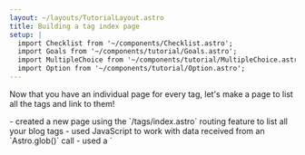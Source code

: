 ```yaml
---
layout: ~/layouts/TutorialLayout.astro
title: Building a tag index page
setup: |
  import Checklist from '~/components/Checklist.astro';
  import Goals from '~/components/tutorial/Goals.astro';
  import MultipleChoice from '~/components/tutorial/MultipleChoice.astro';
  import Option from '~/components/tutorial/Option.astro';
---
```


Now that you have an individual page for every tag, let's make a page to list all the tags and link to them!

<Goals>
  - created a new page using the `/tags/index.astro` routing feature to list all your blog tags
  - used JavaScript to work with data received from an `Astro.glob()` call
  - used a `<style>` tag within a `<BaseLayout>` commponent to style elements in the page
  - updated your site with navigation links to this new Tags page
</Goals>

## Page routes using `/folder/index.astro`

We used Astro's dynamic routing to create multiple pages, one for each tag, with the file `src/pages/tags/[tag].astro`. But, to create a web page with a tags list at `/tags`, you only need one single page. 

We know you can add a page to your website by creating a new file at `src/pages/tags.astro`. But, since you already have the directory `/tags/`, you can take advantage of another routing pattern in Astro, and keep all your files related to tags together.

1. Create a new file `index.astro` in the directory `src/pages/tags/`.

2. Navigate to `localhost:3000/tags` and verify that your site now contains a page at this URL. It will be empty, but it will exist!

3. Import and render your `<BaseLayout />` component to give this page your basic template. Give this page an appropriate `title`.

4. Try to create `src/pages/tags/index.astro` yourself! You have done this before!

    <details>
    <summary>See the code</summary>

    ```astro
    ---
    // src/pages/tags/index.astro

    import BaseLayout from '../../layouts/BaseLayout.astro';
    let title = 'Tag Index'
    ---
    <BaseLayout title={title}>
    </BaseLayout>
    ```
    </details>

5. Check your browser preview again and you should have a styled page, ready to add content to!


## Create an array of tags

You have already displayed items in a list from an array. You could add `const tags = ["astro","sucesses", "community", "setbacks", "learning in Public"]` to your component script to create a list of all your tags. But, then you would need to come back to this file and update your array every time you use a new tag in a future blog post.

Fortunately, you already know a way to grab the data from all your Markdown files in one line of code!

1. In `src/pages/tags/index.astro`, add the line of code to the component script that will give your page component access to the all frontmatter values in every `.md` file.

    <details>
    <summary>See the code</summary>
    ```diff
    ---
    // src/pages/tags/index.astro
      import BaseLayout from '../../layouts/BaseLayout.astro';
    +  const allPosts = await Astro.glob('../posts/*.md');
      let title = 'Tag Index'
    ---
    ```
    </details>

2. Add the following line of JavaScript at the bottom of your component script. This uses the information from `Astro.glob()` and return an array of all the tags it finds after mapping over all the `tags` properties from your Markdown files:

    ```js
    // src/pages/tags/index.astro
    const tags = [...new Set(allPosts.map((post) => post.frontmatter.tags).flat())];
    ```

    <details>
    <summary>Tell me what this line of code is doing in more detail!</summary>

    It's OK if this isn't something you would have written yourself yet! 

    It does something similar to what you did in the last section to get a list of tags without any duplication.

    It goes through each Markdown post, one-by-one, and combines each array of tags into one single larger array. Then, it makes a new `Set` from all the individual tags it found (to ignore repeated values). Finally, it turns that set into an array (with no duplications), that you can use to show a list of tags on your page.
    </details>

## Create your list of tags

With the array `tags` in your component script, you can render its list items in your page template, just as you have done before. 

This time, instead of creating one `<li></li>` for every item inside a main `<ul>`, create one `<p>` for each item, inside a `<div>`. The pattern should look familiar!

1. Add the following code to your component template:

    ```diff
    <!-- src/pages/tags/index.astro -->
      <BaseLayout title={title}>
    +   <div>
    +     {tags.map((tag) => (
    +       <p><a href={`/tags/${tag}`}>{tag}</a></p>
    +      ))}
    +    </div>
      </BaseLayout>
    ```

## Adding Styles

1. Add the CSS class of `tags` to the `div` above, and add the CSS class of `tag` to each `<p>` that will be generated. Note: Astro uses HTML syntax for adding class names! 

    ```astro
    <!-- src/pages/tags/index.astro -->
    <div class="tags">
    ```

    ```astro
    <!-- src/pages/tags/index.astro -->
    <p class="tag">
    ```

2. Add the following `<style>` tag within your `<BaseLayout>`:

    ```astro
    <!-- src/pages/tags/index.astro -->
    <style>
      a {
        color: #00539F;
      }
            
      .tags {
        display: flex; 
        flex-wrap: wrap; 
        margin: 0 auto;  
      }

      .tag {
        margin: 0.25em;
        border: dotted 1px #a1a1a1;
        border-radius: .5em;
        padding: .5em 1em;
        font-size: 1.15em;
        background-color: #F8FCFD;
      }
    </style>
    ```

3. Check your browser preview at `localhost:3000/tags` and verify that you have some new styles, and that each of the tags on the page has a working link.

## Final code sample

To check your work, or if you just want complete, correct code to copy into `src/pages/tags/index.astro`, here is what your Astro component should look like:

```astro
---
// src/pages/tags/index.astro
import BaseLayout from '../../layouts/BaseLayout.astro';

const allPosts = await Astro.glob('../posts/*.md');
const tags = [...new Set(allPosts.map((post) => post.frontmatter.tags).flat())];
let title = 'Tag Index';
---
<BaseLayout title={title}>
  <style>
    a {
      color: #00539F;
    }

    .tags {
      display: flex; 
      flex-wrap: wrap; 
      margin: 0 auto;  
    }

    .tag {
      margin: 0.25em;
      border: dotted 1px #a1a1a1;
      border-radius: .5em;
      padding: .5em 1em;
      font-size: 1.15em;
      background-color: #F8FCFD;
    }
   </style>

   <div class="tags">
      {tags.sort().map((tag) => (
        <p class="tag"><a href={`/tags/${tag}`}>{tag}</a></p>
      ))}
    </div>
</BaseLayout>
```

## Linking to this page

Right now, you can navigate to `localhost:3000/tags` and see this page. From this page, you can click on links to your individual tag pages.

But, you still need to make these pages discoverable from other pages on your website.

1. In your `Navigation.astro` component, follow the existing pattern to also include a link to this new tag index page.

    <details>
    <summary>Show me the code</summary>
    ```diff
    ---
    //src/components/Navigation.astro
    ---
      <a href="/">Home</a>
      <a href="/about/">About</a>
      <a href="/blog/">Blog</a>
    + <a href="/tags/">Tags</a>
    ```
    </details>

## Adding a tag list to each post

To make it even easier for readers to navigate your site, you can also display a list of each post's own tags. You have already built this on the Tag index page, so you can copy and paste your existing work.

Remember, to make changes that should appear on **all** your blog pages, you will edit your layout. Follow the steps below on your own, and then check your work by comparing it to the [final code sample](#final-code-sample-1).

1. Go to `src/pages/tags/index.astro` and copy the `<style>` tag. Paste it inside `MarkdownPostLayout.astro`.

2. Go back to `src/pages/tags/index.astro`  copy the entire `<div>`... `</div>` that renders your list of tags. Paste it into `MarkdownPostLayout.astro` just above the `<slot />` to display a list of tags above your blog post content.

Before this code will work, you need to make **one small edit**. Can you figure out what it is?

<details>
<summary>Give me a hint</summary>

How are the other properties received as props (e.g. title, author etc.) written in your layout template? How does your layout render content from an individual blog post?
</details>

<details>
<summary>Give me another hint!</summary>

In order to use props (values passed) from a `.md` blog post in your layout, like tags, you need to prefix the value with a certain word.

<details>
<summary>Show me the code!</summary>

```astro
    {content.tags.map((tag) => (
        <p class="tag"><a href={`/tags/${tag}`}>{tag}</a></p>
    ))}
```
</details>
</details>

## Final code sample

To check your work, or if you just want complete, correct code to copy into `MarkdownPostLayout.astro`, here is what your Astro component should look like:

```astro
---
// src/layouts/MarkdownPostLayout.astro

import BaseLayout from './BaseLayout.astro';
const {content} = Astro.props;
--- 
<BaseLayout title={content.title}>
  <style>
    a {
      color: #00539F;
    }

    .tags {
      display: flex; 
      flex-wrap: wrap; 
      margin: 0 auto;  
    }

    .tag {
      padding: .5em 1em; 
      margin: 0.25em; 
      font-size: 1.15em; 
      background-color:#F8FCFD; 
      border: dotted 1px #a1a1a1; 
      border-radius: .5em;
    }    
  </style>

  <p><em>{content.description}</em></p>
  <p>{content.pubDate.slice(0,10)}</p>
  <h1>{content.title}</h1>

  <p>Written by: {content.author}</p>

  <img src={content.postImage} width="300" /> 

  <div class="tags">
    {content.tags.map((tag) => (
      <p class="tag"><a href={`/tags/${tag}`}>{tag}</a></p>
    ))}
  </div>

  <slot />
</BaseLayout>

```

## Before you go

### Test your knowledge

Match each file path with a second file path that will create a page at the same route.

1. `src/pages/categories.astro`

    <MultipleChoice>
      <Option>`src/pages/posts/post.astro`</Option>
      <Option>`src/pages/posts/index.astro`</Option>
      <Option>`src/components/shoes/Shoe.astro`</Option>
      <Option isCorrect>`src/pages/categories/index.astro`</Option>
    </MultipleChoice>

2. `src/pages/posts.astro`

    <MultipleChoice>
      <Option>`src/pages/products/shoes.astro`</Option>
      <Option>`src/pages/posts/post.astro`</Option>
      <Option isCorrect>`src/pages/posts/index.astro`</Option>
      <Option>`src/pages/categories/index.astro`</Option>
    </MultipleChoice>

3. `src/pages/products/shoes/index.astro`

    <MultipleChoice>
      <Option isCorrect>`src/pages/products/shoes.astro`</Option>
      <Option>`src/pages/posts/post.astro`</Option>
      <Option>`src/pages/posts/index.astro`</Option>
      <Option>`src/components/shoes/Shoe.astro`</Option>
    </MultipleChoice>

### Checklist for moving on

<Checklist key="tags">
- [ ] I can use Astro's `/pages/folder/index.astro` routing feature to create static pages.
- [ ] I can add and fully integrate a new page to my Astro site, using features I have used previously including:
  - using `Astro.glob()` to fetch data about all my `.md` files
  - rendering HTML dynamically from values defined in my component script
  - adding styles to my page
  - updating my site navigation to include this new page
</Checklist>

### Resources

- [Static Routing in Astro](/en/core-concepts/routing/#static-routes)
